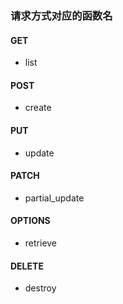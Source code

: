 ### 请求方式对应的函数名

#### GET
- list

#### POST
- create

#### PUT
- update

#### PATCH
- partial_update

#### OPTIONS
- retrieve

#### DELETE
- destroy
